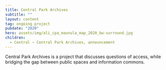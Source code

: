 ```yaml
---
title: Central Park Archives
subtitle: ""
layout: content
tag: ongoing project
pubdate: "2020"
hero: assets/img/ali_cpa_maunula_map_2020_bw-surround.jpg
children:
  - Central ~ Central Park Archives, announcement
---
```

Central Park Archives is a project that discusses questions of access, while bridging the gap between public spaces and information commons.